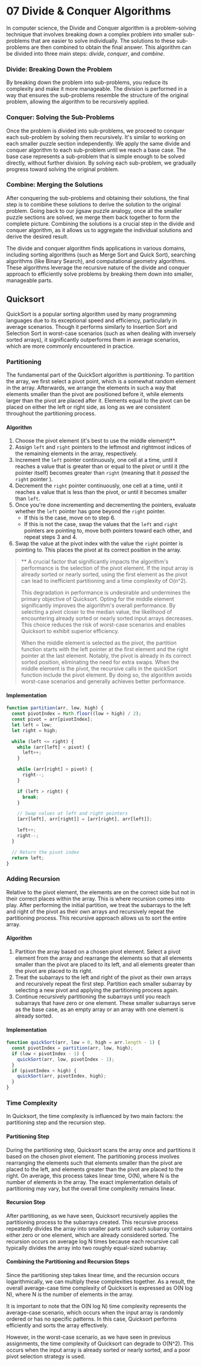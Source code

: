 # 07 Divide & Conquer Algorithms

In computer science, the Divide and Conquer algorithm is a problem-solving technique that involves breaking down a complex problem into smaller sub-problems that are easier to solve individually. The solutions to these sub-problems are then combined to obtain the final answer. This algorithm can be divided into three main steps: _divide_, _conquer_, and _combine_.

### Divide: Breaking Down the Problem

By breaking down the problem into sub-problems, you reduce its complexity and make it more manageable. The division is performed in a way that ensures the sub-problems resemble the structure of the original problem, allowing the algorithm to be recursively applied.

### Conquer: Solving the Sub-Problems

Once the problem is divided into sub-problems, we proceed to conquer each sub-problem by solving them recursively. It's similar to working on each smaller puzzle section independently. We apply the same divide and conquer algorithm to each sub-problem until we reach a base case. The base case represents a sub-problem that is simple enough to be solved directly, without further division. By solving each sub-problem, we gradually progress toward solving the original problem.

### Combine: Merging the Solutions

After conquering the sub-problems and obtaining their solutions, the final step is to combine these solutions to derive the solution to the original problem. Going back to our jigsaw puzzle analogy, once all the smaller puzzle sections are solved, we merge them back together to form the complete picture. Combining the solutions is a crucial step in the divide and conquer algorithm, as it allows us to aggregate the individual solutions and derive the desired result.

The divide and conquer algorithm finds applications in various domains, including sorting algorithms (such as Merge Sort and Quick Sort), searching algorithms (like Binary Search), and computational geometry algorithms. These algorithms leverage the recursive nature of the divide and conquer approach to efficiently solve problems by breaking them down into smaller, manageable parts.

## Quicksort

QuickSort is a popular sorting algorithm used by many programming languages due to its exceptional speed and efficiency, particularly in average scenarios. Though it performs similarly to Insertion Sort and Selection Sort in worst-case scenarios (such as when dealing with inversely sorted arrays), it significantly outperforms them in average scenarios, which are more commonly encountered in practice.

### Partitioning

The fundamental part of the QuickSort algorithm is _partitioning_. To partition the array, we first select a pivot point, which is a somewhat random element in the array. Afterwards, we arrange the elements in such a way that elements smaller than the pivot are positioned before it, while elements larger than the pivot are placed after it. Elements equal to the pivot can be placed on either the left or right side, as long as we are consistent throughout the partitioning process.

#### Algorithm

1. Choose the pivot element (it's best to use the middle element)**.
2. Assign `left` and `right` pointers to the leftmost and rightmost indices of the remaining elements in the array, respectively.
3. Increment the `left` pointer continuously, one cell at a time, until it reaches a value that is greater than or equal to the pivot or until it (the pointer itself) becomes greater than `right` (meaning that it _passed_ the `right` pointer ).
4. Decrement the `right` pointer continuously, one cell at a time, until it reaches a value that is less than the pivot, or until it becomes smaller than `left`.
5. Once you're done incrementing and decrementing the pointers, evaluate whether the `left` pointer has gone beyond the `right` pointer.
    - If this is the case, move on to step 6.
    - If this is not the case, swap the values that the `left` and `right` pointers are pointing to, move both pointers toward each other, and repeat steps 3 and 4.
6. Swap the value at the pivot index with the value the `right` pointer is pointing to. This places the pivot at its correct position in the array.

>** A crucial factor that significantly impacts the algorithm's performance is the selection of the pivot element. If the input array is already sorted or nearly sorted, using the first element as the pivot can lead to inefficient partitioning and a time complexity of O(n^2). 
>
>This degradation in performance is undesirable and undermines the primary objective of Quicksort. Opting for the middle element significantly improves the algorithm's overall performance. By selecting a pivot closer to the median value, the likelihood of encountering already sorted or nearly sorted input arrays decreases. This choice reduces the risk of worst-case scenarios and enables Quicksort to exhibit superior efficiency. 
>
>When the middle element is selected as the pivot, the partition function starts with the left pointer at the first element and the right pointer at the last element. Notably, the pivot is already in its correct sorted position, eliminating the need for extra swaps. When the middle element is the pivot, the recursive calls in the quickSort function include the pivot element. By doing so, the algorithm avoids worst-case scenarios and generally achieves better performance.

#### Implementation

```js
function partition(arr, low, high) {
  const pivotIndex = Math.floor((low + high) / 2);
  const pivot = arr[pivotIndex];
  let left = low;
  let right = high;

  while (left <= right) {
    while (arr[left] < pivot) {
      left++;
    }

    while (arr[right] > pivot) {
      right--;
    }

    if (left > right) {
      break;
    }

    // Swap values at left and right pointers
    [arr[left], arr[right]] = [arr[right], arr[left]];

    left++;
    right--;
  }

  // Return the pivot index
  return left;
}
```

### Adding Recursion

Relative to the pivot element, the elements are on the correct side but not in their correct places within the array. This is where recursion comes into play. After performing the initial partition, we treat the subarrays to the left and right of the pivot as their own arrays and recursively repeat the partitioning process. This recursive approach allows us to sort the entire array.

#### Algorithm

1.	Partition the array based on a chosen pivot element. Select a pivot element from the array and rearrange the elements so that all elements smaller than the pivot are placed to its left, and all elements greater than the pivot are placed to its right.
2.	Treat the subarrays to the left and right of the pivot as their own arrays and recursively repeat the first step. Partition each smaller subarray by selecting a new pivot and applying the partitioning process again.
3.	Continue recursively partitioning the subarrays until you reach subarrays that have zero or one element. These smaller subarrays serve as the base case, as an empty array or an array with one element is already sorted.

#### Implementation

```js
function quickSort(arr, low = 0, high = arr.length - 1) {
  const pivotIndex = partition(arr, low, high);
  if (low < pivotIndex - 1) {
    quickSort(arr, low, pivotIndex - 1);
  }
  if (pivotIndex < high) {
    quickSort(arr, pivotIndex, high);
  }
}
```

### Time Complexity

In Quicksort, the time complexity is influenced by two main factors: the partitioning step and the recursion step.

#### Partitioning Step

During the partitioning step, Quicksort scans the array once and partitions it based on the chosen pivot element. The partitioning process involves rearranging the elements such that elements smaller than the pivot are placed to the left, and elements greater than the pivot are placed to the right. On average, this process takes linear time, O(N), where N is the number of elements in the array. The exact implementation details of partitioning may vary, but the overall time complexity remains linear.

#### Recursion Step

After partitioning, as we have seen, Quicksort recursively applies the partitioning process to the subarrays created. This recursive process repeatedly divides the array into smaller parts until each subarray contains either zero or one element, which are already considered sorted. The recursion occurs on average log N times because each recursive call typically divides the array into two roughly equal-sized subarray.

#### Combining the Partitioning and Recursion Steps

Since the partitioning step takes linear time, and the recursion occurs logarithmically, we can multiply these complexities together. As a result, the overall average-case time complexity of Quicksort is expressed as O(N log N), where N is the number of elements in the array.

It is important to note that the O(N log N) time complexity represents the average-case scenario, which occurs when the input array is randomly ordered or has no specific patterns. In this case, Quicksort performs efficiently and sorts the array effectively.

However, in the worst-case scenario, as we have seen in previous assignments, the time complexity of Quicksort can degrade to O(N^2). This occurs when the input array is already sorted or nearly sorted, and a poor pivot selection strategy is used. 
